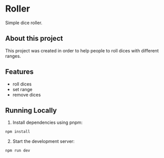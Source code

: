 # Roller

Simple dice roller.

## About this project

This project was created in order to help people to roll dices with different ranges.

## Features

-   roll dices
-   set range
-   remove dices

## Running Locally

1. Install dependencies using pnpm:

```sh
npm install
```

2. Start the development server:

```sh
npm run dev
```
